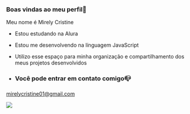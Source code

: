 ### Boas vindas ao meu perfil💙 

Meu nome é Mirely Cristine

- Estou estudando na Alura
-  Estou me desenvolvendo na línguagem JavaScript
-  Utilizo esse espaço para minha organização e compartilhamento dos meus projetos desenvolvidos

-  ### Você pode entrar em contato comigo📪

mirelycristine01@gmail.com


![](https://media.tenor.com/q2dF2IwKsxQAAAAM/barbie-lifeinthedreamhouse.gif)

